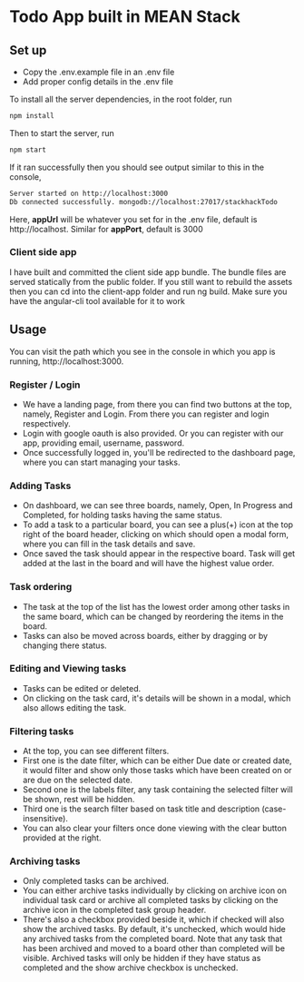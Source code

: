 # Todo App built in MEAN Stack

## Set up
- Copy the .env.example file in an .env file
- Add proper config details in the .env file

To install all the server dependencies, in the root folder, run
```bash
npm install
```

Then to start the server, run
```bash
npm start
```

If it ran successfully then you should see output similar to this in the console,
```bash
Server started on http://localhost:3000
Db connected successfully. mongodb://localhost:27017/stackhackTodo
```

Here,
**appUrl** will be whatever you set for in the .env file, default is http://localhost.
Similar for **appPort**, default is 3000


### Client side app
I have built and committed the client side app bundle. The bundle files are served statically from the public folder. If you still want to rebuild the assets then you can cd into the client-app folder and run ng build. Make sure you have the angular-cli tool available for it to work

## Usage
You can visit the path which you see in the console in which you app is running, http://localhost:3000.

### Register / Login
- We have a landing page, from there you can find two buttons at the top, namely, Register and Login. From there you can register and login respectively.
- Login with google oauth is also provided. Or you can register with our app, providing email, username, password.
- Once successfully logged in, you'll be redirected to the dashboard page, where you can start managing your tasks.

### Adding Tasks
- On dashboard, we can see three boards, namely, Open, In Progress and Completed, for holding tasks having the same status.
- To add a task to a particular board, you can see a plus(+) icon at the top right of the board header, clicking on which should open a modal form, where you can fill in the task details and save.
- Once saved the task should appear in the respective board. Task will get added at the last in the board and will have the highest value order.

### Task ordering
- The task at the top of the list has the lowest order among other tasks in the same board, which can be changed by reordering the items in the board.
- Tasks can also be moved across boards, either by dragging or by changing there status.

### Editing and Viewing tasks
- Tasks can be edited or deleted.
- On clicking on the task card, it's details will be shown in a modal, which also allows editing the task.

### Filtering tasks
- At the top, you can see different filters.
- First one is the date filter, which can be either Due date or created date, it would filter and show only those tasks which have been created on or are due on the selected date.
- Second one is the labels filter, any task containing the selected filter will be shown, rest will be hidden.
- Third one is the search filter based on task title and description (case-insensitive).
- You can also clear your filters once done viewing with the clear button provided at the right.

### Archiving tasks
- Only completed tasks can be archived.
- You can either archive tasks individually by clicking on archive icon on individual task card or archive all completed tasks by clicking on the archive icon in the completed task group header.
- There's also a checkbox provided beside it, which if checked will also show the archived tasks. By default, it's unchecked, which would hide any archived tasks from the completed board. Note that any task that has been archived and moved to a board other than completed will be visible. Archived tasks will only be hidden if they have status as completed and the show archive checkbox is unchecked.





